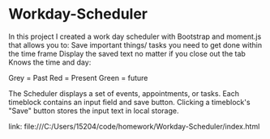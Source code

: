 # Workday-Scheduler
In this project I created a work day scheduler with Bootstrap and moment.js that allows you to:
Save important things/ tasks you need to get done within the time frame
Display the saved text no matter if you close out the tab
Knows the time and day:

Grey = Past
Red = Present
Green = future

The Scheduler displays a set of events, appointments, or tasks.
Each timeblock contains an input field and save button.
Clicking a timeblock's "Save" button stores the input text in local storage.

link: file:///C:/Users/15204/code/homework/Workday-Scheduler/index.html